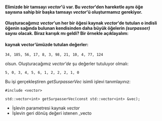 #### Elimizde bir tamsayı _vector_'ü var. Bu _vector_'den hareketle aynı öğe sayısına sahip bir başka tamsayı _vector_'ü oluşturmamız gerekiyor.

#### Oluşturacağımız _vector_'un her bir öğesi kaynak _vector_'de tutulan o indisli öğenin sağında bulunan kendisinden daha büyük öğelerin _(surpasser)_ sayısı olacak. Biraz karışık mı geldi? Bir örnekle açıklayalım:

#### kaynak vector’ümüzde tutulan değerler:

```
34, 185, 56, 17, 8, 3, 98, 21, 10, 4, 77, 124
```

olsun. Oluşturacağımız *vector'de* şu değerler tutuluyor olmalı:

```
5, 0, 3, 4, 5, 6, 1, 2, 2, 2, 1, 0
```

Bu işi gerçekleştiren *getSurpasserVec* isimli işlevi tanımlayınız:

```
#include <vector>
 
std::vector<int> getSurpasserVec(const std::vector<int> &vec);
```

+ İşlevin parametresi kaynak _vector_
+ İşlevin geri dönüş değeri istenen _vecto
